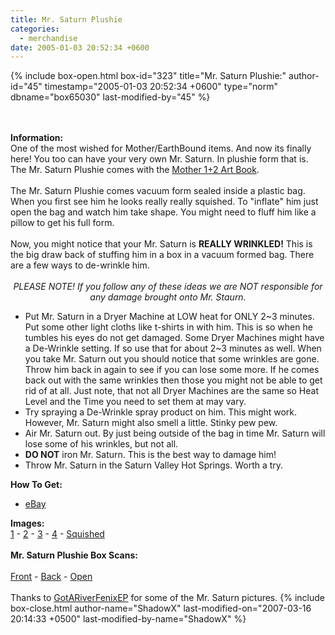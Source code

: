 ```yaml
---
title: Mr. Saturn Plushie
categories:
  - merchandise
date: 2005-01-03 20:52:34 +0600
---
```

{% include box-open.html box-id="323" title="Mr. Saturn Plushie:" author-id="45" timestamp="2005-01-03 20:52:34 +0600" type="norm" dbname="box65030" last-modified-by="45" %}
	<center>
	<imgAlphaPng src="/merchandise/images/neoplushie.png" border="0" width="236" height="262" alt="Mr. Saturn Plushie" />
	</center>
	<br /><br />
	<b>Information:</b>
	<br />
	One of the most wished for Mother/EarthBound items. And now its finally here! 
	You too can have your very own Mr. Saturn. In plushie form that is. 
	The Mr. Saturn Plushie comes with the 
	<a href="http://www.starmen.net/merchandise/misc/m12artbook.php">Mother 1+2 Art Book</a>.
	<br /><br />
	The Mr. Saturn Plushie comes vacuum form sealed inside a plastic bag. When you first see 
	him he looks really really squished. To "inflate" him just open the bag and watch him 
	take shape. You might need to fluff him like a pillow to get his full form.
	<br /><br />
	Now, you might notice that your Mr. Saturn is <b>REALLY WRINKLED!</b> This is the big 
	draw back of stuffing him in a box in a vacuum formed bag. There are a few ways to 
	de-wrinkle him.
	<br /><br />
	<center><i>
	PLEASE NOTE! If you follow any of these ideas we are NOT responsible for any damage
	brought onto Mr. Staurn.</i>
	</center>
	<ul>
	<li>Put Mr. Saturn in a Dryer Machine at LOW heat for ONLY 2~3 minutes. Put some other 
	light cloths like t-shirts in with him. This is so when he tumbles his eyes do not get 
	damaged. Some Dryer Machines might have a De-Wrinkle setting. If so use that for about 
	2~3 minutes as well. When you take Mr. Saturn out you should notice that some wrinkles 
	are gone. Throw him back in again to see if you can lose some more. If he comes back 
	out with the same wrinkles then those you might not be able to get rid of at all. Just 
	note, that not all Dryer Machines are the same so Heat Level and the Time you need to 
	set them at may vary.</li>
	<li>Try spraying a De-Wrinkle spray product on him. This might work. However, Mr. 
	Saturn might also smell a little. Stinky pew pew.</li>
	<li>Air Mr. Saturn out. By just being outside of the bag in time Mr. Saturn 
	will lose some of his wrinkles, but not all.</li>
	<li><b>DO NOT</b> iron Mr. Saturn. This is the best way to damage him!</li>
	<li>Throw Mr. Saturn in the Saturn Valley Hot Springs. Worth a try.</li>
	</ul>
	<b>How To Get:</b>
	<br />
	<ul>
	<li><a href="http://www.ebay.com">eBay</a></li>
	</ul>
	<b>Images:</b>
	<br />
	<a href="/merchandise/images/ms_plushie1.jpg">1</a> - <a href="/merchandise/images/ms_plushie2.jpg">2</a> - <a href="/merchandise/images/ms_plushie3.jpg">3</a> - 
	<a href="/merchandise/images/ms_plushie4.jpg">4</a> - <a href="/merchandise/images/ms_plushie_squished.jpg">Squished</a>
	<br /><br />
	<b>Mr. Saturn Plushie Box Scans:</b>
	<br /><br />
	<a href="/merchandise/images/ms_plushie_box_front.jpg">Front</a> - <a href="/merchandise/images/ms_plushie_box_back.jpg">Back</a> - <a href="/merchandise/images/ms_plushie_box_open.jpg">Open</a>
	<br /><br />
	Thanks to <a href="mailto:GotARiverFenixEP@aol.com">GotARiverFenixEP</a> for some of the Mr. Saturn pictures.
{% include box-close.html author-name="ShadowX" last-modified-on="2007-03-16 20:14:33 +0500" last-modified-by-name="ShadowX" %}
